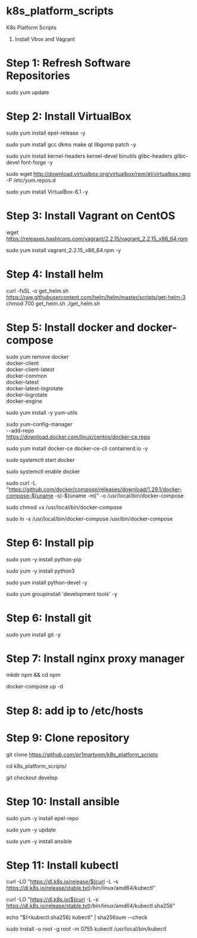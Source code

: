 # k8s_platform_scripts
K8s Platform Scripts

1. Install Vbox and Vagrant

# Step 1: Refresh Software Repositories

sudo yum update

# Step 2: Install VirtualBox

sudo yum install epel-release -y

sudo yum install gcc dkms make qt libgomp patch -y

sudo yum install kernel-headers kernel-devel binutils glibc-headers glibc-devel font-forge -y

sudo wget http://download.virtualbox.org/virtualbox/rpm/el/virtualbox.repo -P /etc/yum.repos.d 

sudo yum install VirtualBox-6.1 -y


# Step 3: Install Vagrant on CentOS

wget https://releases.hashicorp.com/vagrant/2.2.15/vagrant_2.2.15_x86_64.rpm

sudo yum  install vagrant_2.2.15_x86_64.rpm -y


# Step 4: Install helm

curl -fsSL -o get_helm.sh https://raw.githubusercontent.com/helm/helm/master/scripts/get-helm-3
chmod 700 get_helm.sh
./get_helm.sh

# Step 5: Install docker and docker-compose

sudo yum remove docker \
                  docker-client \
                  docker-client-latest \
                  docker-common \
                  docker-latest \
                  docker-latest-logrotate \
                  docker-logrotate \
                  docker-engine

sudo yum install -y yum-utils

sudo yum-config-manager \
    --add-repo \
    https://download.docker.com/linux/centos/docker-ce.repo

sudo yum install docker-ce docker-ce-cli containerd.io -y

sudo systemctl start docker

sudo systemctl enable docker

sudo curl -L "https://github.com/docker/compose/releases/download/1.29.1/docker-compose-$(uname -s)-$(uname -m)" -o /usr/local/bin/docker-compose

sudo chmod +x /usr/local/bin/docker-compose

sudo ln -s /usr/local/bin/docker-compose /usr/bin/docker-compose


# Step 6: Install pip

sudo yum -y install python-pip

sudo yum -y install python3

sudo yum install python-devel -y

sudo yum groupinstall 'development tools' -y

# Step 6: Install git

sudo yum install git -y

# Step 7: Install nginx proxy manager

mkdir npm && cd npm

docker-compose up -d

# Step 8: add ip to /etc/hosts


# Step 9: Clone repository

git clone https://github.com/pr1martyom/k8s_platform_scripts

cd k8s_platform_scripts/

git checkout develop

# Step 10: Install ansible 

sudo yum -y install epel-repo

sudo yum -y update

sudo yum -y install ansible

# Step 11: Install kubectl

curl -LO "https://dl.k8s.io/release/$(curl -L -s https://dl.k8s.io/release/stable.txt)/bin/linux/amd64/kubectl"

curl -LO "https://dl.k8s.io/$(curl -L -s https://dl.k8s.io/release/stable.txt)/bin/linux/amd64/kubectl.sha256"

echo "$(<kubectl.sha256) kubectl" | sha256sum --check

sudo install -o root -g root -m 0755 kubectl /usr/local/bin/kubectl


